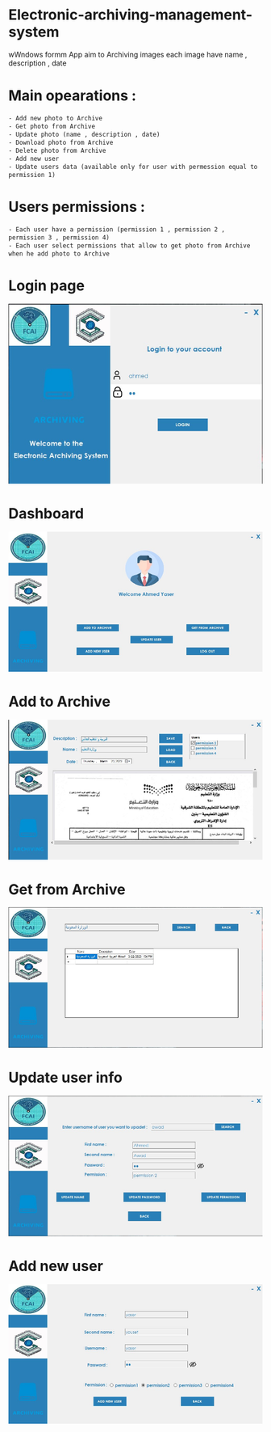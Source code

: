 # Electronic-archiving-management-system

wWndows formm App aim to Archiving images each image have name ,  description , date 

# Main opearations : 
    - Add new photo to Archive 
    - Get photo from Archive 
    - Update photo (name , description , date)
    - Download photo from Archive 
    - Delete photo from Archive 
    - Add new user 
    - Update users data (available only for user with permession equal to permission 1)
    
# Users permissions : 
    - Each user have a permission (permission 1 , permission 2 , permission 3 , permission 4)
    - Each user select permissions that allow to get photo from Archive when he add photo to Archive 





# Login page 
![Login page](https://github.com/ahmed812003/Electronic-archiving-management-system/blob/main/Electronic%20archiving/Resources/login%20.jpg)


# Dashboard 
![Login page](https://github.com/ahmed812003/Electronic-archiving-management-system/blob/main/Electronic%20archiving/Resources/dashboard.jpg)


# Add to Archive 
![Login page](https://github.com/ahmed812003/Electronic-archiving-management-system/blob/main/Electronic%20archiving/Resources/add.jpg)


# Get from Archive 
![Login page](https://github.com/ahmed812003/Electronic-archiving-management-system/blob/main/Electronic%20archiving/Resources/get.jpg)


# Update user info 
![Login page](https://github.com/ahmed812003/Electronic-archiving-management-system/blob/main/Electronic%20archiving/Resources/update.jpg)


# Add new user
![Login page](https://github.com/ahmed812003/Electronic-archiving-management-system/blob/main/Electronic%20archiving/Resources/add%20user.jpg)
